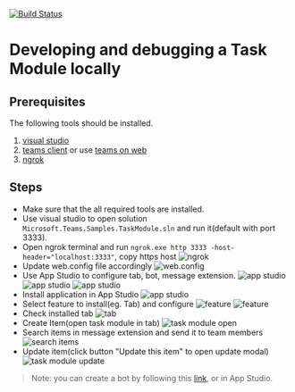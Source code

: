 [![Build Status](https://dev.azure.com/pp0197/default/_apis/build/status/paul-cheung.msteams-samples-task-module-csharp?branchName=master)](https://dev.azure.com/pp0197/default/_build/latest?definitionId=1&branchName=master)

# Developing and debugging a Task Module locally

## Prerequisites

The following tools should be installed.

1. [visual studio](https://visualstudio.microsoft.com/downloads)
2. [teams client](https://products.office.com/en-US/microsoft-teams/group-chat-software) or use [teams on web](https://teams.microsoft.com/)
3. [ngrok](https://ngrok.com/)

## Steps

- Make sure that the all required tools are installed.
- Use visual studio to open solution `Microsoft.Teams.Samples.TaskModule.sln` and run it(default with port 3333).
- Open ngrok terminal and run `ngrok.exe http 3333 -host-header="localhost:3333"`, copy https host
![ngrok](images/ngrok_running.png)
- Update web.config file accordingly
![web.config](images/vs_config.png)
- Use App Studio to configure tab, bot, message extension.
![app studio](images/config_tab_host.png)
![app studio](images/config_bot_host.png)
![app studio](images/config_msg_extension.png)
- Install application in App Studio
![app studio](images/install_app_studio.png)
- Select feature to install(eg. Tab) and configure
![feature](images/install_feature.png)
![feature](images/install_configure_page.png)
- Check installed tab
![tab](images/installed_tab.png)
- Create Item(open task module in tab)
![task module open](images/task_module_open.png)
- Search items in message extension and send it to team members
![search items](images/msg_extension_search.png)
- Update item(click button "Update this item" to open update modal)
![task module update](images/task_module_update.png)

> Note: you can create a bot by following this [link](https://docs.microsoft.com/en-us/microsoftteams/platform/concepts/bots/bots-create), or in App Studio.
